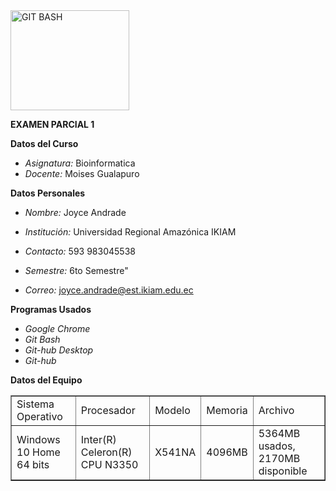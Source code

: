 <img alt="GIT BASH" src="https://upload.wikimedia.org/wikipedia/commons/thumb/8/82/Gnu-bash-logo.svg/2560px-Gnu-bash-logo.svg.png" width="190" height="160">

**EXAMEN PARCIAL 1**

**Datos del Curso**

- *Asignatura:* Bioinformatica
- *Docente:* Moises Gualapuro


**Datos Personales**

- *Nombre:* Joyce Andrade

- *Institución:* Universidad Regional Amazónica IKIAM

- *Contacto:* 593 983045538

- *Semestre:* 6to Semestre"

- *Correo:* joyce.andrade@est.ikiam.edu.ec

**Programas Usados** 
- *Google Chrome*
- *Git Bash* 
- *Git-hub Desktop*
- *Git-hub*

**Datos del Equipo**
<table border="1">
	<tr>
	    <td>Sistema Operativo</td>
	    <td>Procesador</td>
	    <td>Modelo</td>
	    <td>Memoria</td>
	    <td>Archivo</td>
	</tr>
	<tr>
	    <td>Windows 10 Home 64 bits</td>
	    <td>Inter(R) Celeron(R) CPU N3350</td>
	    <td>X541NA</td>
	    <td>4096MB</td>
	    <td>5364MB usados, 2170MB disponible</td>
